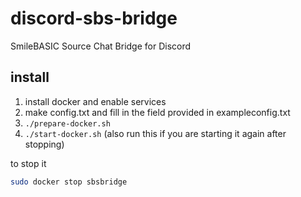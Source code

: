 # discord-sbs-bridge
 SmileBASIC Source Chat Bridge for Discord

## install
1. install docker and enable services
2. make config.txt and fill in the field provided in exampleconfig.txt
3. `./prepare-docker.sh`
4. `./start-docker.sh` (also run this if you are starting it again after stopping)

to stop it
```sh
sudo docker stop sbsbridge
```